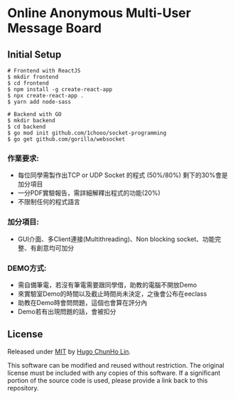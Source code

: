 # Online Anonymous Multi-User Message Board

## Initial Setup

```shell
# Frontend with ReactJS
$ mkdir frontend
$ cd frontend
$ npm install -g create-react-app
$ npx create-react-app .
$ yarn add node-sass

# Backend with GO
$ mkdir backend
$ cd backend
$ go mod init github.com/1chooo/socket-programming
$ go get github.com/gorilla/websocket
```

### 作業要求:
- 每位同學需製作出TCP or UDP Socket 的程式 (50%/80%) 剩下的30%會是加分項目
- 一分PDF實驗報告，需詳細解釋出程式的功能(20%)
- 不限制任何的程式語言

### 加分項目:
- GUI介面、多Client連接(Multithreading)、Non blocking socket、功能完整、有創意均可加分

### DEMO方式:
- 需自備筆電，若沒有筆電需要跟同學借，助教的電腦不開放Demo
- 來實驗室Demo的時間以及截止時間尚未決定，之後會公布在eeclass
- 助教在Demo時會問問題，這個也會算在評分內
- Demo若有出現問題的話，會被扣分

## License
Released under [MIT](./LICENSE) by [Hugo ChunHo Lin](https://github.com/1chooo).

This software can be modified and reused without restriction.
The original license must be included with any copies of this software.
If a significant portion of the source code is used, please provide a link back to this repository.
